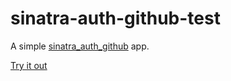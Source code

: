 # sinatra-auth-github-test

A simple [sinatra_auth_github](https://github.com/atmos/sinatra_auth_github) app.

[Try it out](https://sinatra-auth-github-test.herokuapp.com)
